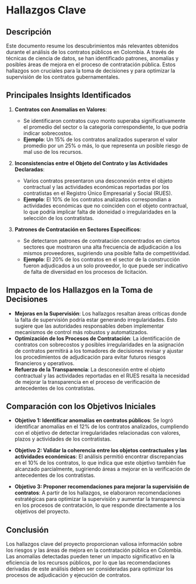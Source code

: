 # Hallazgos Clave

## Descripción
Este documento resume los descubrimientos más relevantes obtenidos durante el análisis de los contratos públicos en Colombia. A través de técnicas de ciencia de datos, se han identificado patrones, anomalías y posibles áreas de mejora en el proceso de contratación pública. Estos hallazgos son cruciales para la toma de decisiones y para optimizar la supervisión de los contratos gubernamentales.

## Principales Insights Identificados

1. **Contratos con Anomalías en Valores**:
   - Se identificaron contratos cuyo monto superaba significativamente el promedio del sector o la categoría correspondiente, lo que podría indicar sobrecostos.
   - **Ejemplo**: Un 15% de los contratos analizados superaron el valor promedio por un 25% o más, lo que representa un posible riesgo de mal uso de los recursos.

2. **Inconsistencias entre el Objeto del Contrato y las Actividades Declaradas**:
   - Varios contratos presentaron una desconexión entre el objeto contractual y las actividades económicas reportadas por los contratistas en el Registro Único Empresarial y Social (RUES).
   - **Ejemplo**: El 10% de los contratos analizados correspondían a actividades económicas que no coinciden con el objeto contractual, lo que podría implicar falta de idoneidad o irregularidades en la selección de los contratistas.

3. **Patrones de Contratación en Sectores Específicos**:
   - Se detectaron patrones de contratación concentrados en ciertos sectores que mostraron una alta frecuencia de adjudicación a los mismos proveedores, sugiriendo una posible falta de competitividad.
   - **Ejemplo**: El 20% de los contratos en el sector de la construcción fueron adjudicados a un solo proveedor, lo que puede ser indicativo de falta de diversidad en los procesos de licitación.

## Impacto de los Hallazgos en la Toma de Decisiones

- **Mejoras en la Supervisión**: Los hallazgos resaltan áreas críticas donde la falta de supervisión podría estar generando irregularidades. Esto sugiere que las autoridades responsables deben implementar mecanismos de control más robustos y automatizados.
- **Optimización de los Procesos de Contratación**: La identificación de contratos con sobrecostos y posibles irregularidades en la asignación de contratos permitirá a los tomadores de decisiones revisar y ajustar los procedimientos de adjudicación para evitar futuros riesgos financieros y operativos.
- **Refuerzo de la Transparencia**: La desconexión entre el objeto contractual y las actividades reportadas en el RUES resalta la necesidad de mejorar la transparencia en el proceso de verificación de antecedentes de los contratistas.

## Comparación con los Objetivos Iniciales

- **Objetivo 1: Identificar anomalías en contratos públicos**: Se logró identificar anomalías en el 12% de los contratos analizados, cumpliendo con el objetivo de detectar irregularidades relacionadas con valores, plazos y actividades de los contratistas.
  
- **Objetivo 2: Validar la coherencia entre los objetos contractuales y las actividades económicas**: El análisis permitió encontrar discrepancias en el 10% de los contratos, lo que indica que este objetivo también fue alcanzado parcialmente, sugiriendo áreas a mejorar en la verificación de antecedentes de los contratistas.

- **Objetivo 3: Proponer recomendaciones para mejorar la supervisión de contratos**: A partir de los hallazgos, se elaboraron recomendaciones estratégicas para optimizar la supervisión y aumentar la transparencia en los procesos de contratación, lo que responde directamente a los objetivos del proyecto.

## Conclusión

Los hallazgos clave del proyecto proporcionan valiosa información sobre los riesgos y las áreas de mejora en la contratación pública en Colombia. Las anomalías detectadas pueden tener un impacto significativo en la eficiencia de los recursos públicos, por lo que las recomendaciones derivadas de este análisis deben ser consideradas para optimizar los procesos de adjudicación y ejecución de contratos.
